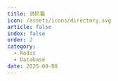 ```yaml
---
title: 进阶篇
icon: /assets/icons/directory.svg
article: false
index: false
order: 2
category:
  - Redis
  - Database
date: 2025-08-08
---
```


<Catalog />
